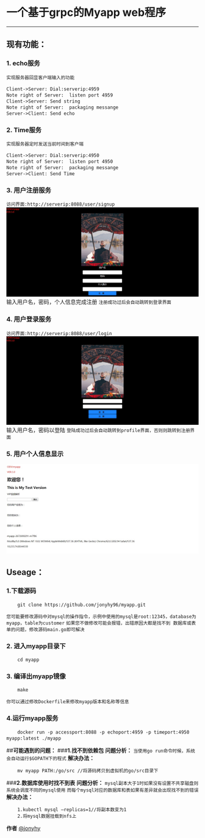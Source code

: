 # 一个基于grpc的Myapp web程序

---

## **现有功能：**
### **1. echo服务**
`实现服务器回显客户端输入的功能`

```sequence
Client->Server: Dial:serverip:4959
Note right of Server:  listen port 4959
Client->Server: Send string
Note right of Server:  packaging messange
Server->Client: Send echo
```

### **2. Time服务**
`实现服务器定时发送当前时间到客户端`

```sequence
Client->Server: Dial:serverip:4950
Note right of Server:  listen port 4950
Note right of Server:  packaging messange
Server->Client: Send Time
```
### **3. 用户注册服务**
`访问界面:http://serverip:8088/user/signup`
![signup](https://github.com/jonyhy96/train1/blob/master/signup.jpg)
输入用户名，密码，个人信息完成注册
`注册成功过后会自动跳转到登录界面`
### **4. 用户登录服务**
`访问界面:http://serverip:8088/user/login`
![login](https://github.com/jonyhy96/train1/blob/master/login.jpg)
输入用户名，密码以登陆
`登陆成功过后会自动跳转到profile界面，否则则跳转到注册界面`
### **5. 用户个人信息显示**
![profile](https://github.com/jonyhy96/train1/blob/master/profile.jpg)
## **Useage：** ##
### **1.下载源码** 
```
    git clone https://github.com/jonyhy96/myapp.git
```
`您可能要修改源码中对mysql的操作指令，示例中使用的mysql是root:12345，database为myapp，table为customer`
`如果您不做修改可能会报错，出错原因大都是找不到 数据库或表单的问题，修改源码main.go即可解决`
### **2. 进入myapp目录下** 
```
    cd myapp
```
### **3. 编译出myapp镜像** 
```
    make
```
`你可以通过修改Dockerfile来修改myapp版本和名称等信息`
### **4.运行myapp服务** 
```
    docker run -p accessport:8088 -p echoport:4959 -p timeport:4950 myapp:latest ./myapp
```
##**可能遇到的问题：**
###**1.找不到依赖包**
**问题分析：**
`当使用go run命令时候，系统会自动运行$GOPATH下的程式`
**解决办法：**
```
    mv myapp PATH:/go/src //将源码拷贝到虚拟机的go/src目录下
```
###**2.数据库使用时找不到表**
**问题分析：**
`mysql副本大于1时如果没有设置不共享磁盘则系统会调度不同的mysql使用`
`而每个mysql对应的数据库和表如果有差异就会出现找不到的错误`
**解决办法：**
```
    1.kubectl mysql —replicas=1//将副本数变为1
    2.将mysql数据挂载到nfs上
```
**作者** [@jonyhy](https://weibo.com/u/5991880963)
